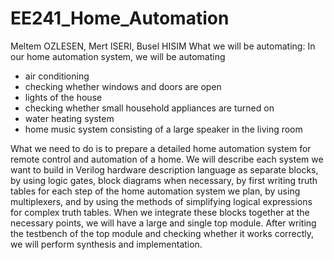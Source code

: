 # EE241_Home_Automation
Meltem OZLESEN, Mert ISERI, Busel HISIM
What we will be automating: In our home automation system, we will be automating
- air conditioning
- checking whether windows and doors are open
- lights of the house
- checking whether small household appliances are turned on
- water heating system
- home music system consisting of a large speaker in the living room

What we need to do is to prepare a detailed home automation system for remote control and automation of a home. We will describe each system we want to build in Verilog hardware description language as separate blocks, by using logic gates, block diagrams when necessary, by first writing truth tables for each step of the home automation system we plan, by using multiplexers, and by using the methods of simplifying logical expressions for complex truth tables. When we integrate these blocks together at the necessary points, we will have a large and single top module. After writing the testbench of the top module and checking whether it works correctly, we will perform synthesis and implementation.
